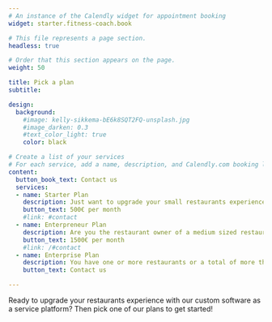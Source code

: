 ```yaml
---
# An instance of the Calendly widget for appointment booking
widget: starter.fitness-coach.book

# This file represents a page section.
headless: true

# Order that this section appears on the page.
weight: 50

title: Pick a plan
subtitle:

design:
  background:
    #image: kelly-sikkema-bE6k8SQT2FQ-unsplash.jpg
    #image_darken: 0.3
    #text_color_light: true
    color: black

# Create a list of your services
# For each service, add a name, description, and Calendly.com booking link
content:
  button_book_text: Contact us
  services:
  - name: Starter Plan
    description: Just want to upgrade your small restaurants experience? Then this plan is for you, if you have up to 10 staff members. One-time setup fee of 1500€ for the initial setup.
    button_text: 500€ per month
    #link: #contact
  - name: Enterpreneur Plan
    description: Are you the restaurant owner of a medium sized restaurant? This plan works for up to 20 staff members. One-time setup fee of 5000€ for the initial setup.
    button_text: 1500€ per month
    #link: /#contact
  - name: Enterprise Plan
    description: You have one or more restaurants or a total of more than 20 staff members? Then get in touch with us and we will come up with a solution that fits your special needs.
    button_text: Contact us

---
```


Ready to upgrade your restaurants experience with our custom software as a service platform? Then pick one of our plans to get started!